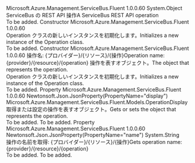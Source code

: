 <Type Name="Operation" FullName="Microsoft.Azure.Management.ServiceBus.Fluent.Models.Operation">
  <TypeSignature Language="C#" Value="public class Operation" />
  <TypeSignature Language="ILAsm" Value=".class public auto ansi beforefieldinit Operation extends System.Object" />
  <TypeSignature Language="DocId" Value="T:Microsoft.Azure.Management.ServiceBus.Fluent.Models.Operation" />
  <TypeSignature Language="VB.NET" Value="Public Class Operation" />
  <TypeSignature Language="F#" Value="type Operation = class" />
  <AssemblyInfo>
    <AssemblyName>Microsoft.Azure.Management.ServiceBus.Fluent</AssemblyName>
    <AssemblyVersion>1.0.0.60</AssemblyVersion>
  </AssemblyInfo>
  <Base>
    <BaseTypeName>System.Object</BaseTypeName>
  </Base>
  <Interfaces />
  <Docs>
    <summary>
            <span data-ttu-id="cfe25-101">ServiceBus の REST API 操作</span><span class="sxs-lookup"><span data-stu-id="cfe25-101">A ServiceBus REST API operation</span></span>
            </summary>
    <remarks>To be added.</remarks>
  </Docs>
  <Members>
    <Member MemberName=".ctor">
      <MemberSignature Language="C#" Value="public Operation ();" />
      <MemberSignature Language="ILAsm" Value=".method public hidebysig specialname rtspecialname instance void .ctor() cil managed" />
      <MemberSignature Language="DocId" Value="M:Microsoft.Azure.Management.ServiceBus.Fluent.Models.Operation.#ctor" />
      <MemberSignature Language="VB.NET" Value="Public Sub New ()" />
      <MemberType>Constructor</MemberType>
      <AssemblyInfo>
        <AssemblyName>Microsoft.Azure.Management.ServiceBus.Fluent</AssemblyName>
        <AssemblyVersion>1.0.0.60</AssemblyVersion>
      </AssemblyInfo>
      <Parameters />
      <Docs>
        <summary>
            <span data-ttu-id="cfe25-102">Operation クラスの新しいインスタンスを初期化します。</span><span class="sxs-lookup"><span data-stu-id="cfe25-102">Initializes a new instance of the Operation class.</span></span>
            </summary>
        <remarks>To be added.</remarks>
      </Docs>
    </Member>
    <Member MemberName=".ctor">
      <MemberSignature Language="C#" Value="public Operation (string name = null, Microsoft.Azure.Management.ServiceBus.Fluent.Models.OperationDisplay display = null);" />
      <MemberSignature Language="ILAsm" Value=".method public hidebysig specialname rtspecialname instance void .ctor(string name, class Microsoft.Azure.Management.ServiceBus.Fluent.Models.OperationDisplay display) cil managed" />
      <MemberSignature Language="DocId" Value="M:Microsoft.Azure.Management.ServiceBus.Fluent.Models.Operation.#ctor(System.String,Microsoft.Azure.Management.ServiceBus.Fluent.Models.OperationDisplay)" />
      <MemberSignature Language="VB.NET" Value="Public Sub New (Optional name As String = null, Optional display As OperationDisplay = null)" />
      <MemberSignature Language="F#" Value="new Microsoft.Azure.Management.ServiceBus.Fluent.Models.Operation : string * Microsoft.Azure.Management.ServiceBus.Fluent.Models.OperationDisplay -&gt; Microsoft.Azure.Management.ServiceBus.Fluent.Models.Operation" Usage="new Microsoft.Azure.Management.ServiceBus.Fluent.Models.Operation (name, display)" />
      <MemberType>Constructor</MemberType>
      <AssemblyInfo>
        <AssemblyName>Microsoft.Azure.Management.ServiceBus.Fluent</AssemblyName>
        <AssemblyVersion>1.0.0.60</AssemblyVersion>
      </AssemblyInfo>
      <Parameters>
        <Parameter Name="name" Type="System.String" />
        <Parameter Name="display" Type="Microsoft.Azure.Management.ServiceBus.Fluent.Models.OperationDisplay" />
      </Parameters>
      <Docs>
        <param name="name"><span data-ttu-id="cfe25-103">操作名: {プロバイダー}/{リソース}/{操作}</span><span class="sxs-lookup"><span data-stu-id="cfe25-103">Operation name: {provider}/{resource}/{operation}</span></span></param>
        <param name="display"><span data-ttu-id="cfe25-104">操作を表すオブジェクト。</span><span class="sxs-lookup"><span data-stu-id="cfe25-104">The object that represents the operation.</span></span></param>
        <summary>
            <span data-ttu-id="cfe25-105">Operation クラスの新しいインスタンスを初期化します。</span><span class="sxs-lookup"><span data-stu-id="cfe25-105">Initializes a new instance of the Operation class.</span></span>
            </summary>
        <remarks>To be added.</remarks>
      </Docs>
    </Member>
    <Member MemberName="Display">
      <MemberSignature Language="C#" Value="public Microsoft.Azure.Management.ServiceBus.Fluent.Models.OperationDisplay Display { get; set; }" />
      <MemberSignature Language="ILAsm" Value=".property instance class Microsoft.Azure.Management.ServiceBus.Fluent.Models.OperationDisplay Display" />
      <MemberSignature Language="DocId" Value="P:Microsoft.Azure.Management.ServiceBus.Fluent.Models.Operation.Display" />
      <MemberSignature Language="VB.NET" Value="Public Property Display As OperationDisplay" />
      <MemberSignature Language="F#" Value="member this.Display : Microsoft.Azure.Management.ServiceBus.Fluent.Models.OperationDisplay with get, set" Usage="Microsoft.Azure.Management.ServiceBus.Fluent.Models.Operation.Display" />
      <MemberType>Property</MemberType>
      <AssemblyInfo>
        <AssemblyName>Microsoft.Azure.Management.ServiceBus.Fluent</AssemblyName>
        <AssemblyVersion>1.0.0.60</AssemblyVersion>
      </AssemblyInfo>
      <Attributes>
        <Attribute>
          <AttributeName>Newtonsoft.Json.JsonProperty(PropertyName="display")</AttributeName>
        </Attribute>
      </Attributes>
      <ReturnValue>
        <ReturnType>Microsoft.Azure.Management.ServiceBus.Fluent.Models.OperationDisplay</ReturnType>
      </ReturnValue>
      <Docs>
        <summary>
            <span data-ttu-id="cfe25-106">取得または設定の操作を表すオブジェクト。</span><span class="sxs-lookup"><span data-stu-id="cfe25-106">Gets or sets the object that represents the operation.</span></span>
            </summary>
        <value>To be added.</value>
        <remarks>To be added.</remarks>
      </Docs>
    </Member>
    <Member MemberName="Name">
      <MemberSignature Language="C#" Value="public string Name { get; }" />
      <MemberSignature Language="ILAsm" Value=".property instance string Name" />
      <MemberSignature Language="DocId" Value="P:Microsoft.Azure.Management.ServiceBus.Fluent.Models.Operation.Name" />
      <MemberSignature Language="VB.NET" Value="Public ReadOnly Property Name As String" />
      <MemberSignature Language="F#" Value="member this.Name : string" Usage="Microsoft.Azure.Management.ServiceBus.Fluent.Models.Operation.Name" />
      <MemberType>Property</MemberType>
      <AssemblyInfo>
        <AssemblyName>Microsoft.Azure.Management.ServiceBus.Fluent</AssemblyName>
        <AssemblyVersion>1.0.0.60</AssemblyVersion>
      </AssemblyInfo>
      <Attributes>
        <Attribute>
          <AttributeName>Newtonsoft.Json.JsonProperty(PropertyName="name")</AttributeName>
        </Attribute>
      </Attributes>
      <ReturnValue>
        <ReturnType>System.String</ReturnType>
      </ReturnValue>
      <Docs>
        <summary>
            <span data-ttu-id="cfe25-107">操作の名前を取得: {プロバイダー}/{リソース}/{操作}</span><span class="sxs-lookup"><span data-stu-id="cfe25-107">Gets operation name: {provider}/{resource}/{operation}</span></span>
            </summary>
        <value>To be added.</value>
        <remarks>To be added.</remarks>
      </Docs>
    </Member>
  </Members>
</Type>